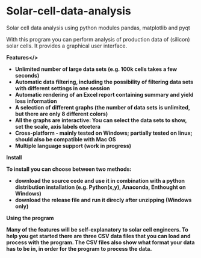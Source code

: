 Solar-cell-data-analysis
========================

Solar cell data analysis using python modules pandas, matplotlib and pyqt

With this program you can perform analysis of production data of (silicon) solar cells. It provides a graphical user interface.

<b>Features</>

- Unlimited number of large data sets (e.g. 100k cells takes a few seconds)
- Automatic data filtering, including the possibility of filtering data sets with different settings in one session
- Automatic rendering of an Excel report containing summary and yield loss information
- A selection of different graphs (the number of data sets is unlimited, but there are only 8 different colors)
- All the graphs are interactive: You can select the data sets to show, set the scale, axis labels etcetera
- Cross-platform - mainly tested on Windows; partially tested on linux; should also be compatible with Mac OS
- Multiple language support (work in progress)

Install

To install you can choose between two methods:
- download the source code and use it in combination with a python distribution installation (e.g. Python(x,y), Anaconda, Enthought on Windows)
- download the release file and run it direcly after unzipping (Windows only)

Using the program

Many of the features will be self-explanatory to solar cell engineers. To help you get started there are three CSV data files that you can load and process with the program. The CSV files also show what format your data has to be in, in order for the program to process the data.
